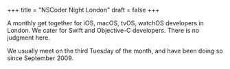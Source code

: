 +++
title = "NSCoder Night London"
draft = false
+++

A monthly get together for iOS, macOS, tvOS, watchOS developers in London. We cater for Swift and Objective-C developers. There is no judgment here.

We usually meet on the third Tuesday of the month, and have been doing so since September 2009.
